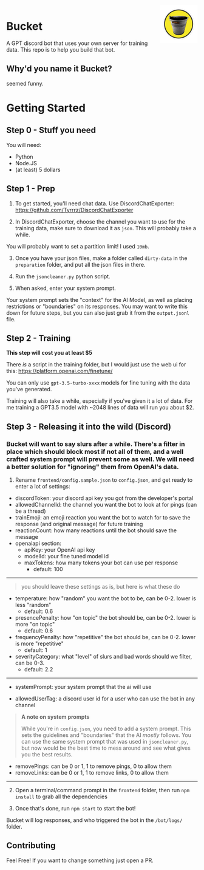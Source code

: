 <img src='bucket.png' width='100' align="right">

# Bucket

A GPT discord bot that uses your own server for training data. This repo is to help you build that bot.

## Why'd you name it Bucket?
seemed funny.

# Getting Started

## Step 0 - Stuff you need
You will need:
- Python
- Node.JS
- (at least) 5 dollars

## Step 1 - Prep
  1. To get started, you'll need chat data. Use DiscordChatExporter: https://github.com/Tyrrrz/DiscordChatExporter

  2. In DiscordChatExporter, choose the channel you want to use for the training data, make sure to download it as `json`. This will probably take a while.

 You will probably want to set a partition limit! I used `10mb`.

  3. Once you have your json files, make a folder called `dirty-data` in the `preparation` folder, and put all the json files in there.

  4. Run the `jsoncleaner.py` python script.

  5. When asked, enter your system prompt. 
  
  Your system prompt sets the "context" for the AI Model, as well as placing restrictions or "boundaries" on its responses. You may want to write this down for future steps, but you can also just grab it from the `output.jsonl` file.


## Step 2 - Training
**This step will cost you at least $5**

There *is* a script in the training folder, but I would just use the web ui for this: https://platform.openai.com/finetune/

You can only use `gpt-3.5-turbo-xxxx` models for fine tuning with the data you've generated.

Training will also take a while, especially if you've given it a lot of data. For me training a GPT3.5 model with ~2048 lines of data will run you about $2.



## Step 3 - Releasing it into the wild (Discord)

### Bucket will want to say slurs after a while. There's a filter in place which should block most if not all of them, and a well crafted system prompt will prevent some as well. We will need a better solution for "ignoring" them from OpenAI's data.

1. Rename `frontend/config.sample.json` to `config.json`, and get ready to enter a lot of settings:

- discordToken: your discord api key you got from the developer's portal
- allowedChannelId: the channel you want the bot to look at for pings (can be a thread)
- trainEmoji: an emoji reaction you want the bot to watch for to save the response (and original message) for future training
- reactionCount: how many reactions until the bot should save the message
- openaiapi section:
  - apiKey: your OpenAI api key
  - modelId: your fine tuned model id
  - maxTokens: how many tokens your bot can use per response
    - default: 100
<hr>

  > you should leave these settings as is, but here is what these do
  - temperature: how "random" you want the bot to be, can be 0-2. lower is less "random"
    - default: 0.6
  - presencePenalty: how "on topic" the bot should be, can be 0-2. lower is more "on topic"
    - default: 0.6
  - frequencyPenalty: how "repetitive" the bot should be, can be 0-2. lower is more "repetitive"
    - default: 1
  - severityCategory: what "level" of slurs and bad words should we filter, can be 0-3.
    - default: 2.2
  <hr>
  
  - systemPrompt: your system prompt that the ai will use

  - allowedUserTag: a discord user id for a user who can use the bot in any channel

> **A note on system prompts**
>
> While you're in `config.json`, you need to add a system prompt. This sets the guidelines and "boundaries" that the AI *mostly* follows. You can use the same system prompt that was used in `jsoncleaner.py`, but now would be the best time to mess around and see what gives you the best results. 

- removePings: can be 0 or 1, 1 to remove pings, 0 to allow them
- removeLinks: can be 0 or 1, 1 to remove links, 0 to allow them
<hr>

2. Open a terminal/command prompt in the `frontend` folder, then run `npm install` to grab all the dependencies
  
3. Once that's done, run `npm start` to start the bot!

Bucket will log responses, and who triggered the bot in the `/bot/logs/` folder. 

## Contributing
Feel Free! If you want to change something just open a PR.
